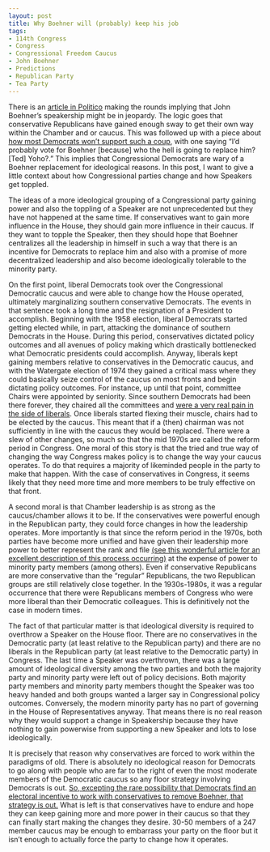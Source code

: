 ```yaml
---
layout: post
title: Why Boehner will (probably) keep his job
tags: 
- 114th Congress
- Congress 
- Congressional Freedom Caucus
- John Boehner
- Predictions
- Republican Party
- Tea Party
---
```


There is an [article in Politico](http://www.politico.com/story/2015/03/rebels-with-a-cause-115806_full.html) making the rounds implying that John Boehner’s speakership might be in jeopardy. The logic goes that conservative Republicans have gained enough sway to get their own way within the Chamber and or caucus. This was followed up with a piece about [how most Democrats won’t support such a coup](http://thehill.com/homenews/house/234766-dems-would-back-boehner-in-coup-attempt), with one saying “I’d probably vote for Boehner [because] who the hell is going to replace him? [Ted] Yoho?.” This implies that Congressional Democrats are wary of a Boehner replacement for ideological reasons. In this post, I want to give a little context about how Congressional parties change and how Speakers get toppled.

The ideas of a more ideological grouping of a Congressional party gaining power and also the toppling of a Speaker are not unprecedented but they have not happened at the same time. If conservatives want to gain more influence in the House, they should gain more influence in their caucus. If they want to topple the Speaker, then they should hope that Boehner centralizes all the leadership in himself in such a way that there is an incentive for Democrats to replace him and also with a promise of more decentralized leadership and also become ideologically tolerable to the minority party.

On the first point, liberal Democrats took over the Congressional Democratic caucus and were able to change how the House operated, ultimately marginalizing  southern conservative Democrats. The events in that sentence took a long time and the resignation of a President to accomplish. Beginning with the 1958 election, liberal Democrats started getting elected while, in part, attacking the dominance of southern Democrats in the House. During this period, conservatives dictated policy outcomes and all avenues of policy making which drastically bottlenecked what Democratic presidents could accomplish. Anyway, liberals kept gaining members relative to conservatives in the Democratic caucus, and with the Watergate election of 1974 they gained a critical mass where they could basically seize control of the caucus on most fronts and begin dictating policy outcomes. For instance, up until that point, committee Chairs were appointed by seniority. Since southern Democrats had been there forever, they chaired all the committees and [were a very real pain in the side of liberals](http://en.wikipedia.org/wiki/Conservative_coalition). Once liberals started flexing their muscle, chairs had to be elected by the caucus. This meant that if a (then) chairman was not sufficiently in line with the caucus they would be replaced. There were a slew of other changes, so much so that the mid 1970s are called the reform period in Congress. One moral of this story is that the tried and true way of changing the way Congress makes policy is to change the way your caucus operates. To do that requires a majority of likeminded people in the party to make that happen. With the case of conservatives in Congress, it seems likely that they need more time and more members to be truly effective on that front.

A second moral is that Chamber leadership is as strong as the caucus/chamber allows it to be. If the conservatives were powerful enough in the Republican party, they could force changes in how the leadership operates. More importantly is that since the reform period in the 1970s, both parties have become more unified and have given their leadership more power to better represent the rank and file [(see this wonderful article for an excellent description of this process occurring)](http://www.jstor.org/stable/1961374?seq=1#page_scan_tab_contents) at the expense of power to minority party members (among others). Even if conservative Republicans are more conservative than the “regular” Republicans, the two Republican groups are still relatively close together. In the 1930s-1980s, it was a regular occurrence that there were Republicans members of Congress who were more liberal than their Democratic colleagues. This is definitively not the case in modern times.

The fact of that particular matter is that ideological diversity is required to overthrow a Speaker on the House floor. There are no conservatives in the Democratic party (at least relative to the Republican party) and there are no liberals in the Republican party (at least relative to the Democratic party) in Congress. The last time a Speaker was overthrown, there was a large amount of ideological diversity among the two parties and both the majority party and minority party were left out of policy decisions. Both majority party members and minority party members thought the Speaker was too heavy handed and both groups wanted a larger say in Congressional policy outcomes. Conversely, the modern minority party has no part of governing in the House of Representatives anyway. That means there is no real reason why they would support a change in Speakership because they have nothing to gain powerwise from supporting a new Speaker and lots to lose ideologically.

It is precisely that reason why conservatives are forced to work within the paradigms of old. There is absolutely no ideological reason for Democrats to go along with people who are far to the right of even the most moderate members of the Democratic caucus so any floor strategy involving Democrats is out. [So, excepting the rare possibility that Democrats find an electoral incentive to work with conservatives to remove Boehner, that strategy is out.](http://blog.adamolson.net/2014/12/predictability-obamas-ea/) What is left is that conservatives have to endure and hope they can keep gaining more and more power in their caucus so that they can finally start making the changes they desire. 30-50 members of a 247 member caucus may be enough to embarrass your party on the floor but it isn’t enough to actually force the party to change how it operates.
